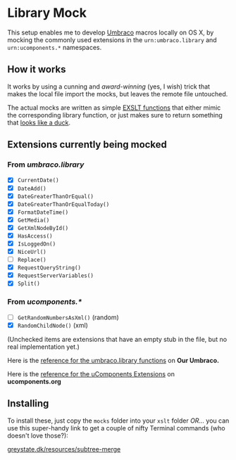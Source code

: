 # Library Mock

This setup enables me to develop [Umbraco][UMBRACO] macros locally on OS X, by mocking the commonly used
extensions in the `urn:umbraco.library` and `urn:ucomponents.*` namespaces.

## How it works

It works by using a cunning and *award-winning* (yes, I wish) trick that makes the local file import the
mocks, but leaves the remote file untouched.

The actual mocks are written as simple [EXSLT functions][EXSLTFUNC] that either mimic the corresponding
library function, or just makes sure to return something that [looks like a duck][DUCK].

## Extensions currently being mocked

### From *umbraco.library*

<!-- #tminclude "/Users/chriz/Development/lib/tm-support/transform.rb"
    #xml#="umbraco/xslt/mocks/_UmbracoLibrary.xslt"
    #xslt#="lib/MocksList.xslt" -->

- [x] `CurrentDate()`
- [x] `DateAdd()`
- [x] `DateGreaterThanOrEqual()`
- [x] `DateGreaterThanOrEqualToday()`
- [x] `FormatDateTime()`
- [x] `GetMedia()`
- [x] `GetXmlNodeById()`
- [x] `HasAccess()`
- [x] `IsLoggedOn()`
- [x] `NiceUrl()`
- [ ] `Replace()`
- [x] `RequestQueryString()`
- [x] `RequestServerVariables()`
- [x] `Split()`

<!-- end tminclude -->

### From _ucomponents.*_

<!-- #tminclude "/Users/chriz/Development/lib/tm-support/transform.rb"
    #xml#="umbraco/xslt/mocks/_uComponentsExtensions.xslt"
    #xslt#="lib/MocksList.xslt" -->

- [ ] `GetRandomNumbersAsXml()` (random)
- [x] `RandomChildNode()` (xml)

<!-- end tminclude -->

(Unchecked items are extensions that have an empty stub in the file, but no real implementation yet.)

Here is the [reference for the umbraco.library functions][REF] on **Our Umbraco.**

Here is the [reference for the uComponents Extensions][UCOMREF] on **ucomponents.org**

## Installing

To install these, just copy the `mocks` folder into your `xslt` folder *OR...* you can use this super-handy link to get a couple of nifty Terminal commands (who doesn't love those?):

[greystate.dk/resources/subtree-merge][SUBTREEMERGE]




[UMBRACO]: https://github.com/umbraco/Umbraco-CMS
[EXSLTFUNC]: http://exslt.org/func/
[DUCK]: http://en.wikipedia.org/wiki/Duck_test
[REF]: http://our.umbraco.org/wiki/reference/umbracolibrary/
[UCOMREF]: http://ucomponents.org/xslt-extensions/
[SUBTREEMERGE]: http://greystate.dk/resources/subtree-merge/?rf=umbraco/xslt/mocks&u=greystate&b=master&r=library-mock&lf=umbraco/xslt/mocks
